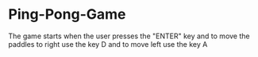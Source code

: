 # Ping-Pong-Game
The game starts when the user presses the "ENTER" key and to move the paddles to right use the key D and to move left use the key A 
